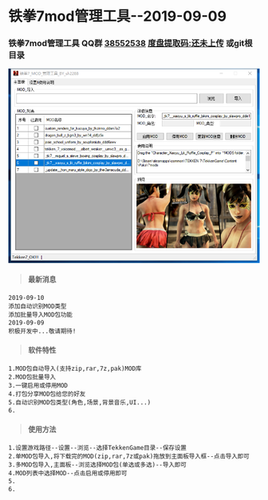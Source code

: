 # 铁拳7mod管理工具--2019-09-09

### 铁拳7mod管理工具 QQ群 [38552538](https://shang.qq.com/wpa/qunwpa?idkey=750821134ca5569c2215b66c9593df40851d615fe92aa5633af297a6cba96420) [度盘提取码:还未上传](https://pan.baidu.com/s/) 或git根目录
![image](QQ图片20190909131357.png)
>#### 最新消息
```
2019-09-10
添加自动识别MOD类型
添加批量导入MOD包功能
2019-09-09 
积极开发中...敬请期待!
```
>#### 软件特性
```
1.MOD包自动导入(支持zip,rar,7z,pak)MOD库
2.MOD包批量导入
3.一键启用或停用MOD
4.打包分享MOD包给您的好友
5.自动识别MOD包类型(角色,场景,背景音乐,UI...)
6.
```
>#### 使用方法
```
1.设置游戏路径--设置--浏览--选择TekkenGame目录--保存设置
2.单MOD包导入,将下载完的MOD(zip,rar,7z或pak)拖放到主面板导入框--点击导入即可
3.多MOD包导入,主面板--浏览选择MOD包(单选或多选)--导入即可
4.MOD列表中选择MOD--点击启用或停用即可
5.
6.
```
